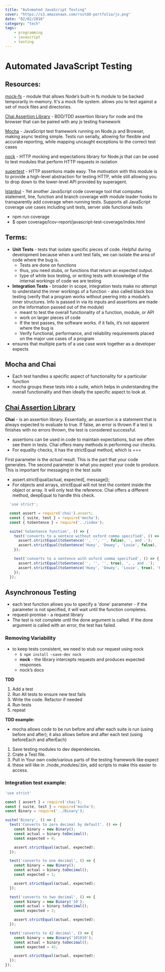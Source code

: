 ```yaml
---
title: "Automated JavaScript Testing"
cover: "https://s3.amazonaws.com/rsstdd-portfolio/js.png"
date: "02/02/2018"
category: "tech"
tags:
    - programming
    - javascript
    - testing
---
```



# Automated JavaScript Testing

## Resources:
[mock-fs](https://www.npmjs.com/package/mock-fs) - module that allows Node’s built-in fs module to be backed temporarily in-memory. It's a mock file system. allows you to test against a set of mock files and directories.

[Chai Assertion Library](http://chaijs.com/api/assert/) - BDD/TDD assertion library for node and the browser that can be paired with any js testing framework

[Mocha](https://mochajs.org/) - JavaScript test framework running on Node.js and Browser, making async testing  simple. Tests run serially, allowing for flexible and accurate reporting, while mapping uncaught exceptions to the correct test cases

[nock](https://github.com/node-nock/nock) - HTTP mocking and expectations library for Node.js that can be used to test modules that perform HTTP requests in isolation

[supertest](https://github.com/visionmedia/supertest) - HTTP assertions made easy. The motivation with this module is to provide a high-level abstraction for testing HTTP, while still allowing you to drop down to the lower-level API provided by superagent.

[Istanbul](https://www.npmjs.com/package/istanbul) - Yet another JavaScript code coverage tool that computes statement, line, function and branch coverage with module loader hooks to transparently add coverage when running tests. Supports all JavaScript coverage use cases including unit tests, server side functional tests
* npm run coverage
* $ open coverage/lcov-report/javascript-test-coverage/index.html

## Terms:
* __Unit Tests__ - tests that isolate specific pieces of code. Helpful during development because when a unit test fails, we can isolate the area of code where the bug is.
  * Tests are done on functions
  * thus, you need stubs, or functions that return an expected output.
  * type of white box testing, or writing tests with knowledge of the internal workings of code we are testing
* __Integration Tests__ - broader in scope, integration tests make no attempt to understand the inner workings of a function - also called black box testing (verify that a program works without peering into a module’s inner structures. Info is passed in via its inputs and assertions are made on the information passed out of the module)
  * meant to test the overall functionality of a function, module, or API
  * work on larger pieces of code
  * If the test passes, the software works. if it fails, it’s not apparent where the bug is
  * Verify functional, performance, and reliability requirements placed on the major use cases of a program
* ensures that multiple parts of a use case work together as a developer expects

## Mocha and Chai
* Each test handles a specific aspect of functionality for a particular function
* mocha groups these tests into a suite, which helps in understanding the overall functionality and then ideally the specific aspect to look at.

## [Chai Assertion Library](http://chaijs.com/api/assert/)
__Chai__ - is an assertion library. Essentially, an assertion is a statement that is always expected to evaluate to true. If false, an error is thrown If a test is finishes with no errors thrown, the test is considered successful.
  * assertions can be used in code to maintain expectations, but we often see them in tests. Chai offers many methods in performing our checks.
  * For equality checks, it has the strictEqual method, which is ===

First parameter is the _actual_ result. This is the part that your code generates. The second parameter is what you expect your code to produce. This is important for messaging in the test suite
  * assert.strictEqual(actual, expected[, message]);
  * For objects and arrays, strictEqual will not test the content inside the object or array. It will only test the reference. Chai offers a different method, deepEqual to handle this check.
  ```javascript
    'use strict';

    const assert = require('chai').assert;
    const { suite, test } = require('mocha');
    const { toSentence } = require('../index');

    suite('toSentence function', () => {
      test('converts to a sentece without oxford comma specified', () => {
        assert.strictEqual(toSentence('', '', '', false), ', and .');
        assert.strictEqual(toSentence('Huey', 'Dewey', 'Louie', false), 'Huey, Dewey and Louie.')
      });

      test('converts to a sentence with oxford comma specified', () => {
        assert.strictEqual(toSentence('', '', '', true), ', , and .');
        assert.strictEqual(toSentence('Huey', 'Dewey', 'Louie', true), 'Huey, Dewey, and Louie.')
      });
    });


  ```

## Asynchronous Testing
* each test function allows you to specify a 'done' parameter - if the parameter is not specified, it will wait until the function completes.
* request-promise - a request library
* The test is not complete until the done argument is called. If the done argument is called with an error, the test has failed.

### Removing Variability
* to keep tests consistent, we need to stub our request using nock
    * `$ npm install —save-dev nock`
    * __nock__ - the library intercepts requests and produces expected responses.
    * nock’s docs

__TDD__
1. Add a test
2. Run All tests to ensure new test fails
3. Write the code. Refactor if needed
4. Run tests
5. repeat

__TDD example:__
* mocha allows code to be run before and after each suite is run (using before and after); it also allows before and after each test (using beforeEach and afterEach)

1. Save testing modules to dev dependencies.
2. Crate a Test file.
3. Pull in Your own code/various parts of the testing framework like expect
4. these will like in ./node_modules/.bin, add scripts to make this easier to access.

### Integration test example:
```javascript
'use strict'

const { assert } = require('chai');
const { suite, test } = require('mocha');
const Binary = require('../Binary');

suite('Binary', () => {
  test('Converts to zero decimal by default'. () => {
    const binary = new Binary();
    const actual = binary.toDecimal();
    const expected = 0;

    assert.strictEqual(actual, expected);
  });

  test('converts to one decimal', () => {
    const binary = new Binary();
    const actual = binary.toDecimal();
    const expected = 1;

    assert.strictEqual(actual, expected);
  });

  test('converts to two decimal', () => {
    const binary = new Binary('10');
    const actual = binary.toDecimal();
    const expected = 2;

    assert.strictEqual(actual, expected);
  });

  test('converts to 42 decimal', () => {
    const binary = new Binary('101010');
    const actual = binary.toDecimal();
    const expected = 42;

    assert.strictEqual(actual, expected);
  });
});
```
